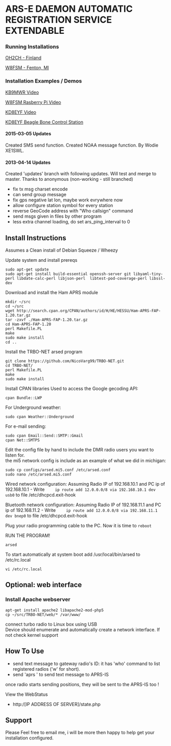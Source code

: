 # ARS-E DAEMON AUTOMATIC REGISTRATION SERVICE EXTENDABLE  

### Running Installations  
[OH2CH - Finland](http://oh2ch.org/trbo/state.php)

[W8FSM - Fenton, MI](http://ars.moses.bz/)

### Installation Examples / Demos
[KB9MWR Video](https://youtu.be/gxjyrYZn3Ds)

[W8FSM Rasberry Pi Video](http://youtu.be/j7ItqeQou4k)

[KD8EYF Video](http://youtu.be/85EdiW7mbXQ)  

[KD8EYF Beagle Bone Control Station](http://i.imgur.com/9Uu0T.jpg)  


#### 2015-03-05 Updates
  Created SMS send function.
  Created NOAA message function.
  By Wodie XE1SWL.

#### 2013-04-14 Updates
  Created 'updates' branch with following updates. Will test and merge to master.
  Thanks to anonymous (non-working - still branched)

* fix tx msg charset encode
* can send group message
* fix gps negative lat lon, maybe work evrywhere now
* allow configure station symbol for every station
* reverse GeoCode address with "Who callsign" command
* send msgs given in files by other program
* less extra channel loading, do set ars_ping_interval to 0

## Install Instructions  
Assumes a Clean install of Debian Squeeze / Wheezy


Update system and install prereqs
```
sudo apt-get update  
sudo apt-get install build-essential openssh-server git libyaml-tiny-perl libdate-calc-perl libjson-perl  libtest-pod-coverage-perl libssl-dev
```

Download and install the Ham APRS module
```
mkdir ~/src  
cd ~/src  
wget http://search.cpan.org/CPAN/authors/id/H/HE/HESSU/Ham-APRS-FAP-1.20.tar.gz  
tar -zxvf ./Ham-APRS-FAP-1.20.tar.gz  
cd Ham-APRS-FAP-1.20  
perl Makefile.PL  
make  
sudo make install
cd ..  
```
Install the TRBO-NET arsed program  

```
git clone https://github.com/NicoVarg99/TRBO-NET.git  
cd TRBO-NET/  
perl Makefile.PL  
make  
sudo make install  
```

Install CPAN libraries
Used to access the Google gecoding API:

```
cpan Bundle::LWP
```

For Underground weather:

```
sudo cpan Weather::Underground
```

For e-mail sending:

```
sudo cpan Email::Send::SMTP::Gmail
cpan Net::SMTPS
```


Edit the config file by hand to include the DMR radio users you want to listen for.  
the mi5 network config is include as an example of what we did in michigan:  

```
sudo cp configs/arsed.mi5.conf /etc/arsed.conf  
sudo nano /etc/arsed.mi5.conf  
```

Wired network configuration:
Assuming Radio IP of 192.168.10.1 and PC ip of 192.168.10.1 - Write
`    
ip route add 12.0.0.0/8 via 192.168.10.1 dev usb0
`
to file /etc/dhcpcd.exit-hook

Bluetooth network configuration:
Assuming Radio IP of 192.168.11.1 and PC ip of 192.168.11.2 - Write
`    
ip route add 12.0.0.0/8 via 192.168.11.1 dev bnep0
`
to file /etc/dhcpcd.exit-hook

Plug your radio programming cable to the PC.
Now it is time to `reboot`

RUN THE PROGRAM!
```
arsed
```

To start automatically at system boot
add
/usr/local/bin/arsed
to
/etc/rc.local
```
vi /etc/rc.local
```

## Optional: web interface
### Install Apache webserver  
```
apt-get install apache2 libapache2-mod-php5  
cp ~/src/TRBO-NET/web/* /var/www/  
```

connect turbo radio to Linux box using USB  
Device should enumerate and automatically create a network interface. If not check kernel support  


## How To Use
- send text message to gateway radio's ID: it has 'who' command to list registered radios ('w' for short).  
- send 'aprs <callsign> <message>' to send text message to APRS-IS  

once radio starts sending positions, they will be sent to the APRS-IS too  !

View the WebStatus  
- http:/[IP ADDRESS OF SERVER]/state.php  

## Support
Please Feel free to email me, i will be more then happy to help get your installation configured.
